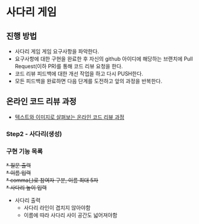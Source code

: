 # 사다리 게임
## 진행 방법
* 사다리 게임 게임 요구사항을 파악한다.
* 요구사항에 대한 구현을 완료한 후 자신의 github 아이디에 해당하는 브랜치에 Pull Request(이하 PR)를 통해 코드 리뷰 요청을 한다.
* 코드 리뷰 피드백에 대한 개선 작업을 하고 다시 PUSH한다.
* 모든 피드백을 완료하면 다음 단계를 도전하고 앞의 과정을 반복한다.

## 온라인 코드 리뷰 과정
* [텍스트와 이미지로 살펴보는 온라인 코드 리뷰 과정](https://github.com/nextstep-step/nextstep-docs/tree/master/codereview)

### Step2 - 사다리(생성)
### 구현 기능 목록
~~* 질문 출력~~  
~~* 이름 입력~~  
~~* comma(,)로 참여자 구분, 이름 최대 5자~~  
~~* 사다리 높이 입력~~  
* 사다리 출력  
    * 사다리 라인이 겹치지 않아야함  
    * 이름에 따라 사다리 사이 공간도 넓어져야함  
